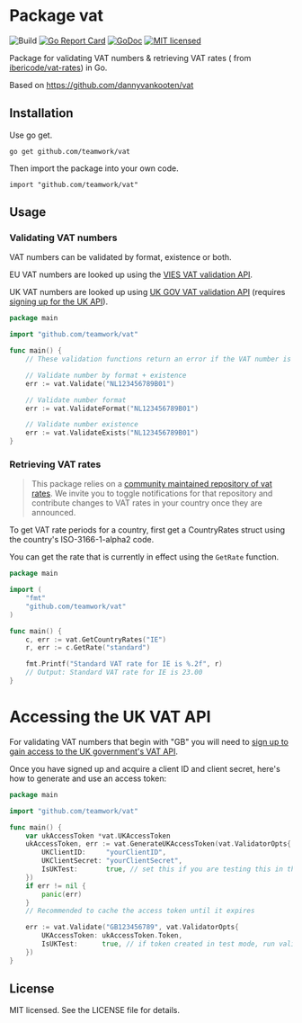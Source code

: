 Package vat
===

![Build](https://github.com/Teamwork/vat/actions/workflows/build.yml/badge.svg)
[![Go Report Card](https://goreportcard.com/badge/github.com/teamwork/vat/v3)](https://goreportcard.com/report/github.com/teamwork/vat/v3)
[![GoDoc](https://godoc.org/github.com/teamwork/vat/v3?status.svg)](https://godoc.org/github.com/teamwork/vat/v3)
[![MIT licensed](https://img.shields.io/badge/license-MIT-blue.svg)](https://raw.githubusercontent.com/teamwork/vat/master/LICENSE)

Package for validating VAT numbers & retrieving VAT rates (
from [ibericode/vat-rates](https://github.com/ibericode/vat-rates)) in Go.

Based on https://github.com/dannyvankooten/vat

## Installation

Use go get.

``` 
go get github.com/teamwork/vat
```

Then import the package into your own code.

```
import "github.com/teamwork/vat"
```

## Usage

### Validating VAT numbers

VAT numbers can be validated by format, existence or both.

EU VAT numbers are looked up using the [VIES VAT validation API](http://ec.europa.eu/taxation_customs/vies/).

UK VAT numbers are looked up
using [UK GOV VAT validation API](https://developer.service.hmrc.gov.uk/api-documentation/docs/api/service/vat-registered-companies-api/1.0)
(requires [signing up for the UK API](#accessing-the-uk-vat-api)).

```go
package main

import "github.com/teamwork/vat"

func main() {
	// These validation functions return an error if the VAT number is invalid. If no error, then it is valid.

	// Validate number by format + existence
	err := vat.Validate("NL123456789B01")

	// Validate number format
	err := vat.ValidateFormat("NL123456789B01")

	// Validate number existence
	err := vat.ValidateExists("NL123456789B01")
}
```

### Retrieving VAT rates

> This package relies on a [community maintained repository of vat rates](https://github.com/ibericode/vat-rates). We
> invite you to toggle notifications for that repository and contribute changes to VAT rates in your country once they
> are announced.

To get VAT rate periods for a country, first get a CountryRates struct using the country's ISO-3166-1-alpha2 code.

You can get the rate that is currently in effect using the `GetRate` function.

```go
package main

import (
	"fmt"
	"github.com/teamwork/vat"
)

func main() {
	c, err := vat.GetCountryRates("IE")
	r, err := c.GetRate("standard")

	fmt.Printf("Standard VAT rate for IE is %.2f", r)
	// Output: Standard VAT rate for IE is 23.00
}
```

# Accessing the UK VAT API

For validating VAT numbers that begin with "GB" you will need
to [sign up to gain access to the UK government's VAT API](https://developer.service.hmrc.gov.uk/api-documentation/docs/using-the-hub).

Once you have signed up and acquire a client ID and client secret, here's how to generate and use an access token:

```go
package main

import "github.com/teamwork/vat"

func main() {
	var ukAccessToken *vat.UKAccessToken
	ukAccessToken, err := vat.GenerateUKAccessToken(vat.ValidatorOpts{
		UKClientID:     "yourClientID",
		UKClientSecret: "yourClientSecret",
		IsUKTest:       true, // set this if you are testing this in their sandbox test API
	})
	if err != nil {
		panic(err)
	}
	// Recommended to cache the access token until it expires

	err := vat.Validate("GB123456789", vat.ValidatorOpts{
		UKAccessToken: ukAccessToken.Token,
		IsUKTest:      true, // if token created in test mode, run validation in test mode
	})
}

```

## License

MIT licensed. See the LICENSE file for details.
